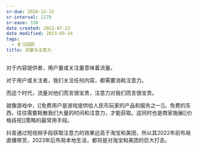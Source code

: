 ```yaml
---
sr-due: 2028-12-12
sr-interval: 2179
sr-ease: 330
date created: 2022-07-23
date modified: 2023-03-14
tags:
  - 复习回顾
title: 流量与注意力
---
```


对于内容提供者，用户量或关注量意味着流量。

对于用户或关注者，我们关注任何内容，都需要消耗注意力。

而这个时代，流量对他们而言很宝贵，注意力对我们而言很宝贵。

就像游戏中，[[免费用户是游戏提供给人民币玩家的产品和服务之一]]。免费的东西，往往需要耗散我们大量的时间和注意力，才能获取。这同时也是商家施展[[价格歧视]]策略的最常用手段。

抖音通过短视频手段获取注意力的效果远高于淘宝和美团，所以其2022年前布局直播带货，2023年后布局本地生活，都将是对淘宝和美团的巨大打击。
